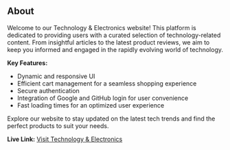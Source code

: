 ## About

Welcome to our Technology & Electronics website! This platform is dedicated to providing users with a curated selection of technology-related content. From insightful articles to the latest product reviews, we aim to keep you informed and engaged in the rapidly evolving world of technology.

**Key Features:**
- Dynamic and responsive UI
- Efficient cart management for a seamless shopping experience
- Secure authentication
- Integration of Google and GitHub login for user convenience
- Fast loading times for an optimized user experience

Explore our website to stay updated on the latest tech trends and find the perfect products to suit your needs.

**Live Link:** [Visit Technology & Electronics](https://technology-electronics1.web.app/)
